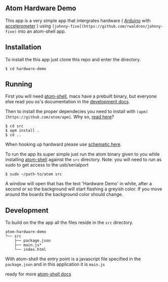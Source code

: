 ## Atom Hardware Demo

This app is a very simple app that intergrates hardware ( [Arduino](http://www.arduino.cc/) with [accelerometer](https://www.sparkfun.com/products/9652) ) using `[johnny-five](https://github.com/rwaldron/johnny-five)` into an atom-shell app.

## Installation

To install the this app just clone this repo and enter the directory.

    $ cd hardware-demo

## Running

First you will need [atom-shell](https://github.com/atom/atom-shell), macs have a prebuilt binary, but everyone else read you os's documentation in the [development docs](https://github.com/atom/atom-shell/tree/master/docs/development).

Then to install the proper dependecies you need to install with `(apm)[https://github.com/atom/apm]`. Why so, [read here](https://github.com/atom/atom-shell/blob/master/docs/tutorial/use-native-node-modules.md)?

    $ cd src
    $ apm install .
    $ cd ..

When hooking up hardward please use [schematic here](https://github.com/rwaldron/johnny-five/blob/master/docs/accelerometer.md#breadboardillustration).

To run the app its super simple just run the atom binary given to you while installing [atom-shell](https://github.com/atom/atom-shell) against the `src` directory. Note: you will need to run as sudo to get access to the usb/serialport

    $ sudo ~/path-to/atom src

A window will open that has the text 'Hardware Demo' in white, after a second or so the background will start flashing a greyish color. If you move around the boards the background color should change.

## Development

To build on the the app all the files reside in the `src` directory.

    atom-hardware-demo
    └── src
        ├── package.json
        ├── main.js*
        └── index.html

With atom-shell the entry point is a javascript file specified in the `package.json` and in this application it is `main.js`

ready for more [atom-shell docs](https://github.com/atom/atom-shell/tree/master/docs)